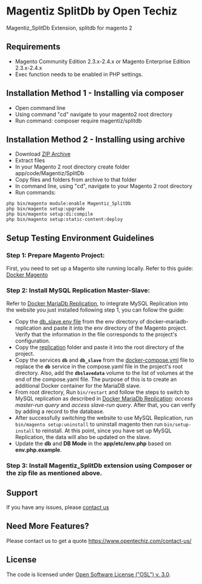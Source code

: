 # Magentiz SplitDb by Open Techiz

Magentiz_SplitDb Extension, splitdb for magento 2

## Requirements
  * Magento Community Edition 2.3.x-2.4.x or Magento Enterprise Edition 2.3.x-2.4.x
  * Exec function needs to be enabled in PHP settings.

## Installation Method 1 - Installing via composer
  * Open command line
  * Using command "cd" navigate to your magento2 root directory
  * Run command: composer require magentiz/splitdb

## Installation Method 2 - Installing using archive
  * Download [ZIP Archive](link)
  * Extract files
  * In your Magento 2 root directory create folder app/code/Magentiz/SplitDb
  * Copy files and folders from archive to that folder
  * In command line, using "cd", navigate to your Magento 2 root directory
  * Run commands:
```
php bin/magento module:enable Magentiz_SplitDb
php bin/magento setup:upgrade
php bin/magento setup:di:compile
php bin/magento setup:static-content:deploy
```

## Setup Testing Environment Guidelines

### Step 1: Prepare Magento Project:

First, you need to set up a Magento site running locally. Refer to this guide: [Docker Magento](https://github.com/markshust/docker-magento)

### Step 2: Install MySQL Replication Master-Slave:

Refer to [Docker MariaDb Replication](https://github.com/vtearit/docker-mariadb-replication), to integrate MySQL Replication into the website you just installed following step 1, you can follow the guide:
  * Copy the [db_slave.env file](https://github.com/vtearit/docker-mariadb-replication/blob/master/env/db_slave.env) from the env directory of docker-mariadb-replication and paste it into the env directory of the Magento project. Verify that the information in the file corresponds to the project's configuration.
  * Copy the [replication](https://github.com/vtearit/docker-mariadb-replication/tree/master/replication) folder and paste it into the root directory of the project.
  * Copy the services **```db```** and **```db_slave```** from the [docker-compose.yml](https://github.com/vtearit/docker-mariadb-replication/blob/master/docker-compose.yml) file to replace the **```db```** service in the compose.yaml file in the project's root directory. Also, add the **```dbslavedata```** volume to the list of volumes at the end of the compose.yaml file. The purpose of this is to create an additional Docker container for the MariaDB slave.
  * From root directory, Run ```bin/restart``` and follow the steps to switch to MySQL replication as described in [Docker MariaDb Replication](https://github.com/vtearit/docker-mariadb-replication): *access master-run query* and *access slave-run query*. After that, you can verify by adding a record to the database.
  * After successfully switching the website to use MySQL Replication, run ```bin/magento setup:uninstall``` to uninstall magento then run ```bin/setup-install``` to reinstall. At this point, since you have set up MySQL Replication, the data will also be updated on the slave.
  * Update the **db** and **DB Mode** in the **app/etc/env.php** based on **env.php.example**.

### Step 3: Install Magentiz_SplitDb extension using Composer or the zip file as mentioned above.


## Support
If you have any issues, please [contact us](mailto:support@opentechiz.com)

## Need More Features?
Please contact us to get a quote
https://www.opentechiz.com/contact-us/

## License
The code is licensed under [Open Software License ("OSL") v. 3.0](http://opensource.org/licenses/osl-3.0.php).
